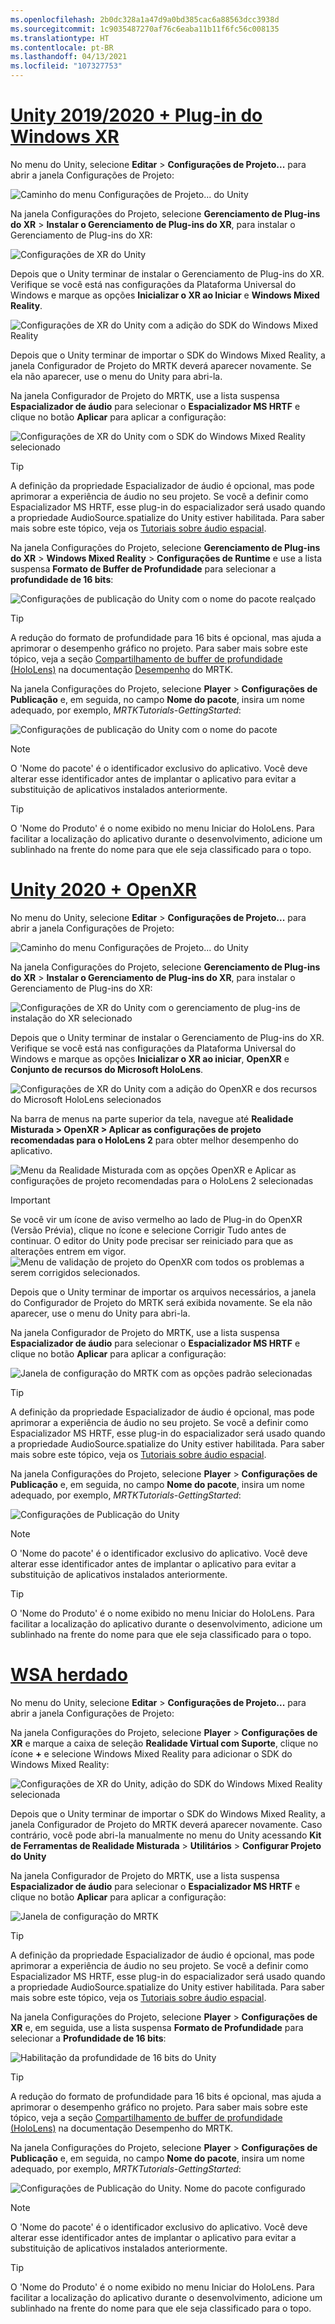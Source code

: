 ```yaml
---
ms.openlocfilehash: 2b0dc328a1a47d9a0bd385cac6a88563dcc3938d
ms.sourcegitcommit: 1c9035487270af76c6eaba11b11f6fc56c008135
ms.translationtype: HT
ms.contentlocale: pt-BR
ms.lasthandoff: 04/13/2021
ms.locfileid: "107327753"
---
```

# <a name="unity-20192020--windows-xr-plugin"></a>[Unity 2019/2020 + Plug-in do Windows XR](#tab/winxr)

No menu do Unity, selecione **Editar** > **Configurações de Projeto...** para abrir a janela Configurações de Projeto:

![Caminho do menu Configurações de Projeto... do Unity](../images/mr-learning-base/base-02-section5-step2-1.png)

Na janela Configurações do Projeto, selecione **Gerenciamento de Plug-ins do XR** > **Instalar o Gerenciamento de Plug-ins do XR**, para instalar o Gerenciamento de Plug-ins do XR:

![Configurações de XR do Unity](../images/mr-learning-base/base-02-section5-step2-2.png)

Depois que o Unity terminar de instalar o Gerenciamento de Plug-ins do XR. Verifique se você está nas configurações da Plataforma Universal do Windows e marque as opções **Inicializar o XR ao Iniciar** e **Windows Mixed Reality**.

![Configurações de XR do Unity com a adição do SDK do Windows Mixed Reality](../images/mr-learning-base/base-02-section5-step2-2-1.png)

Depois que o Unity terminar de importar o SDK do Windows Mixed Reality, a janela Configurador de Projeto do MRTK deverá aparecer novamente. Se ela não aparecer, use o menu do Unity para abri-la.

Na janela Configurador de Projeto do MRTK, use a lista suspensa **Espacializador de áudio** para selecionar o **Espacializador MS HRTF** e clique no botão **Aplicar** para aplicar a configuração:

![Configurações de XR do Unity com o SDK do Windows Mixed Reality selecionado](../images/mr-learning-base/base-02-section5-step2-2-2.png)

> [!TIP]
>A definição da propriedade Espacializador de áudio é opcional, mas pode aprimorar a experiência de áudio no seu projeto. Se você a definir como Espacializador MS HRTF, esse plug-in do espacializador será usado quando a propriedade AudioSource.spatialize do Unity estiver habilitada. Para saber mais sobre este tópico, veja os <a href="https://docs.microsoft.com/windows/mixed-reality/develop/unity/tutorials/unity-spatial-audio-ch1" target="_blank">Tutoriais sobre áudio espacial</a>.

Na janela Configurações do Projeto, selecione **Gerenciamento de Plug-ins do XR** > **Windows Mixed Reality** > **Configurações de Runtime** e use a lista suspensa **Formato de Buffer de Profundidade** para selecionar a **profundidade de 16 bits**:

![Configurações de publicação do Unity com o nome do pacote realçado](../images/mr-learning-base/base-02-section5-step2-5-1.png)

> [!TIP]
> A redução do formato de profundidade para 16 bits é opcional, mas ajuda a aprimorar o desempenho gráfico no projeto. Para saber mais sobre este tópico, veja a seção <a href="https://docs.microsoft.com/windows/mixed-reality/mrtk-unity/performance/perf-getting-started#depth-buffer-sharing-hololens" target="_blank">Compartilhamento de buffer de profundidade (HoloLens)</a> na documentação <a href="https://docs.microsoft.com/windows/mixed-reality/mrtk-unity/performance/perf-getting-started" target="_blank">Desempenho</a> do MRTK.

Na janela Configurações do Projeto, selecione **Player** > **Configurações de Publicação** e, em seguida, no campo **Nome do pacote**, insira um nome adequado, por exemplo, _MRTKTutorials-GettingStarted_:

![Configurações de publicação do Unity com o nome do pacote](../images/mr-learning-base/base-02-section5-step2-7.png)

> [!NOTE]
> O 'Nome do pacote' é o identificador exclusivo do aplicativo. Você deve alterar esse identificador antes de implantar o aplicativo para evitar a substituição de aplicativos instalados anteriormente.

> [!TIP]
> O 'Nome do Produto' é o nome exibido no menu Iniciar do HoloLens. Para facilitar a localização do aplicativo durante o desenvolvimento, adicione um sublinhado na frente do nome para que ele seja classificado para o topo.

# <a name="unity-2020--openxr"></a>[Unity 2020 + OpenXR](#tab/openxr)

No menu do Unity, selecione **Editar** > **Configurações de Projeto...** para abrir a janela Configurações de Projeto:

![Caminho do menu Configurações de Projeto... do Unity](../images/mr-learning-base/base-02-section5-step2-1.png)

Na janela Configurações do Projeto, selecione **Gerenciamento de Plug-ins do XR** > **Instalar o Gerenciamento de Plug-ins do XR**, para instalar o Gerenciamento de Plug-ins do XR:

![Configurações de XR do Unity com o gerenciamento de plug-ins de instalação do XR selecionado](../images/mr-learning-base/base-02-section5-step2-2.png)

Depois que o Unity terminar de instalar o Gerenciamento de Plug-ins do XR. Verifique se você está nas configurações da Plataforma Universal do Windows e marque as opções **Inicializar o XR ao iniciar**, **OpenXR** e **Conjunto de recursos do Microsoft HoloLens**.

![Configurações de XR do Unity com a adição do OpenXR e dos recursos do Microsoft HoloLens selecionados](../images/mr-learning-base/base-02-section5-step2-2-1-openxr.png)

Na barra de menus na parte superior da tela, navegue até **Realidade Misturada > OpenXR > Aplicar as configurações de projeto recomendadas para o HoloLens 2** para obter melhor desempenho do aplicativo.

![Menu da Realidade Misturada com as opções OpenXR e Aplicar as configurações de projeto recomendadas para o HoloLens 2 selecionadas](../images/mr-learning-base/base-02-section5-step2-openxr-2.png)

>[!Important]
>Se você vir um ícone de aviso vermelho ao lado de Plug-in do OpenXR (Versão Prévia), clique no ícone e selecione Corrigir Tudo antes de continuar. O editor do Unity pode precisar ser reiniciado para que as alterações entrem em vigor.
>![Menu de validação de projeto do OpenXR com todos os problemas a serem corrigidos selecionados.](../images/mr-learning-base/base-02-section5-step2-openxr-3.png)

Depois que o Unity terminar de importar os arquivos necessários, a janela do Configurador de Projeto do MRTK será exibida novamente. Se ela não aparecer, use o menu do Unity para abri-la.

Na janela Configurador de Projeto do MRTK, use a lista suspensa **Espacializador de áudio** para selecionar o **Espacializador MS HRTF** e clique no botão **Aplicar** para aplicar a configuração:

![Janela de configuração do MRTK com as opções padrão selecionadas](../images/mr-learning-base/base-02-section5-step2-2-2.png)

> [!TIP]
>A definição da propriedade Espacializador de áudio é opcional, mas pode aprimorar a experiência de áudio no seu projeto. Se você a definir como Espacializador MS HRTF, esse plug-in do espacializador será usado quando a propriedade AudioSource.spatialize do Unity estiver habilitada. Para saber mais sobre este tópico, veja os <a href="https://docs.microsoft.com/windows/mixed-reality/develop/unity/tutorials/unity-spatial-audio-ch1" target="_blank">Tutoriais sobre áudio espacial</a>.


Na janela Configurações do Projeto, selecione **Player** > **Configurações de Publicação** e, em seguida, no campo **Nome do pacote**, insira um nome adequado, por exemplo, _MRTKTutorials-GettingStarted_:

![Configurações de Publicação do Unity](../images/mr-learning-base/base-02-section5-step2-7.png)

> [!NOTE]
> O 'Nome do pacote' é o identificador exclusivo do aplicativo. Você deve alterar esse identificador antes de implantar o aplicativo para evitar a substituição de aplicativos instalados anteriormente.

> [!TIP]
> O 'Nome do Produto' é o nome exibido no menu Iniciar do HoloLens. Para facilitar a localização do aplicativo durante o desenvolvimento, adicione um sublinhado na frente do nome para que ele seja classificado para o topo.

# <a name="legacy-wsa"></a>[WSA herdado](#tab/wsa)

No menu do Unity, selecione **Editar** > **Configurações de Projeto...** para abrir a janela Configurações de Projeto:

Na janela Configurações do Projeto, selecione **Player** > **Configurações de XR** e marque a caixa de seleção **Realidade Virtual com Suporte**, clique no ícone **+** e selecione Windows Mixed Reality para adicionar o SDK do Windows Mixed Reality:

![Configurações de XR do Unity, adição do SDK do Windows Mixed Reality selecionada](../images/mr-learning-base/base-02-section5-step2-4.png)

Depois que o Unity terminar de importar o SDK do Windows Mixed Reality, a janela Configurador de Projeto do MRTK deverá aparecer novamente. Caso contrário, você pode abri-la manualmente no menu do Unity acessando **Kit de Ferramentas de Realidade Misturada** > **Utilitários** > **Configurar Projeto do Unity**

Na janela Configurador de Projeto do MRTK, use a lista suspensa **Espacializador de áudio** para selecionar o **Espacializador MS HRTF** e clique no botão **Aplicar** para aplicar a configuração:

![Janela de configuração do MRTK](../images/mr-learning-base/base-02-section5-step2-5.png)

> [!TIP]
>A definição da propriedade Espacializador de áudio é opcional, mas pode aprimorar a experiência de áudio no seu projeto. Se você a definir como Espacializador MS HRTF, esse plug-in do espacializador será usado quando a propriedade AudioSource.spatialize do Unity estiver habilitada. Para saber mais sobre este tópico, veja os <a href="//windows/mixed-reality/develop/unity/tutorials/unity-spatial-audio-ch1" target="_blank">Tutoriais sobre áudio espacial</a>.

Na janela Configurações do Projeto, selecione **Player** > **Configurações de XR** e, em seguida, use a lista suspensa **Formato de Profundidade** para selecionar a **Profundidade de 16 bits**:

![Habilitação da profundidade de 16 bits do Unity](../images/mr-learning-base/base-02-section5-step2-6.png)

> [!TIP]
> A redução do formato de profundidade para 16 bits é opcional, mas ajuda a aprimorar o desempenho gráfico no projeto. Para saber mais sobre este tópico, veja a seção <a href="/windows/mixed-reality/mrtk-unity/performance/perf-getting-started#single-pass-instanced-rendering" target="_blank">Compartilhamento de buffer de profundidade (HoloLens)</a> na documentação Desempenho do MRTK.

Na janela Configurações do Projeto, selecione **Player** > **Configurações de Publicação** e, em seguida, no campo **Nome do pacote**, insira um nome adequado, por exemplo, _MRTKTutorials-GettingStarted_:

![Configurações de Publicação do Unity. Nome do pacote configurado](../images/mr-learning-base/base-02-section5-step2-7.png)

> [!NOTE]
> O 'Nome do pacote' é o identificador exclusivo do aplicativo. Você deve alterar esse identificador antes de implantar o aplicativo para evitar a substituição de aplicativos instalados anteriormente.

> [!TIP]
> O 'Nome do Produto' é o nome exibido no menu Iniciar do HoloLens. Para facilitar a localização do aplicativo durante o desenvolvimento, adicione um sublinhado na frente do nome para que ele seja classificado para o topo.
